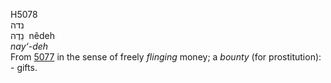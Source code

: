<body>
  <p>H5078<br>  נדה  <br> נֵדֶה  ‎  nêdeh  <br><i>nay‘-deh </i><br>From <a href="h5077.htm">5077</a> in the sense of freely <i>flinging</i> money; a <i>bounty</i> (for prostitution): - gifts.<br></p>
 </body>